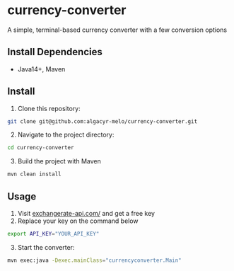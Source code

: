 # currency-converter

A simple, terminal-based currency converter with a few conversion options

## Install Dependencies

- Java14+, Maven

## Install

1. Clone this repository:
```bash
git clone git@github.com:algacyr-melo/currency-converter.git
```

2. Navigate to the project directory:
```bash
cd currency-converter
```

3. Build the project with Maven
```bash
mvn clean install
```

## Usage

1. Visit [exchangerate-api.com/](https://www.exchangerate-api.com/) and get a free key
2. Replace your key on the command below
```bash
export API_KEY="YOUR_API_KEY"
```
3. Start the converter:
```bash
mvn exec:java -Dexec.mainClass="currencyconverter.Main"
```

